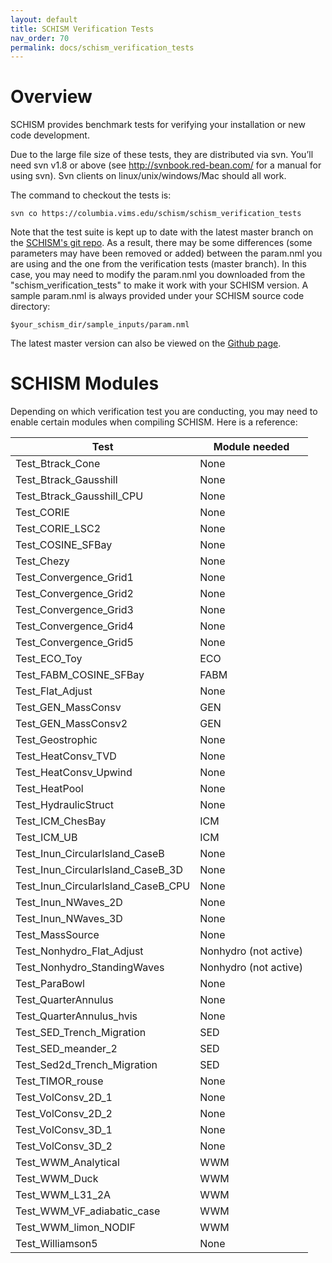 ```yaml
---
layout: default
title: SCHISM Verification Tests
nav_order: 70
permalink: docs/schism_verification_tests
---
```


# Overview
SCHISM provides benchmark tests for verifying your installation or new code development.

Due to the large file size of these tests, they are distributed via svn.
You’ll need svn v1.8 or above (see http://svnbook.red-bean.com/ for a manual for using svn).
Svn clients on linux/unix/windows/Mac should all work.

The command to checkout the tests is:

`svn co https://columbia.vims.edu/schism/schism_verification_tests`

Note that the test suite is kept up to date with the latest master branch on the [SCHISM's git repo](https://github.com/schism-dev/schism/tree/master).
As a result, there may be some differences (some parameters may have been removed or added) between the param.nml you are using and the one from the verification tests (master branch).
In this case, you may need to modify the param.nml you downloaded from the "schism_verification_tests" to make it work with your SCHISM version.
A sample param.nml is always provided under your SCHISM source code directory:

`$your_schism_dir/sample_inputs/param.nml`

The latest master version can also be viewed on the [Github page](https://github.com/schism-dev/schism/blob/master/sample_inputs/param.nml).


# SCHISM Modules
Depending on which verification test you are conducting, you may need to enable certain modules when compiling SCHISM.
Here is a reference:

| Test      | Module needed |
| ----------- | ----------- |
| Test_Btrack_Cone | None |
| Test_Btrack_Gausshill | None |
| Test_Btrack_Gausshill_CPU | None |
| Test_CORIE | None |
| Test_CORIE_LSC2 | None |
| Test_COSINE_SFBay | None |
| Test_Chezy | None |
| Test_Convergence_Grid1 | None |
| Test_Convergence_Grid2 | None |
| Test_Convergence_Grid3 | None |
| Test_Convergence_Grid4 | None |
| Test_Convergence_Grid5 | None |
| Test_ECO_Toy | ECO |
| Test_FABM_COSINE_SFBay | FABM |
| Test_Flat_Adjust | None |
| Test_GEN_MassConsv | GEN |
| Test_GEN_MassConsv2 | GEN |
| Test_Geostrophic | None |
| Test_HeatConsv_TVD | None |
| Test_HeatConsv_Upwind | None |
| Test_HeatPool | None |
| Test_HydraulicStruct | None |
| Test_ICM_ChesBay | ICM |
| Test_ICM_UB | ICM |
| Test_Inun_CircularIsland_CaseB | None |
| Test_Inun_CircularIsland_CaseB_3D | None |
| Test_Inun_CircularIsland_CaseB_CPU | None |
| Test_Inun_NWaves_2D | None |
| Test_Inun_NWaves_3D | None |
| Test_MassSource | None |
| Test_Nonhydro_Flat_Adjust | Nonhydro (not active) |
| Test_Nonhydro_StandingWaves | Nonhydro (not active) |
| Test_ParaBowl | None |
| Test_QuarterAnnulus | None |
| Test_QuarterAnnulus_hvis | None |
| Test_SED_Trench_Migration | SED |
| Test_SED_meander_2 | SED |
| Test_Sed2d_Trench_Migration | SED |
| Test_TIMOR_rouse | None |
| Test_VolConsv_2D_1 | None |
| Test_VolConsv_2D_2 | None |
| Test_VolConsv_3D_1 | None |
| Test_VolConsv_3D_2 | None |
| Test_WWM_Analytical | WWM |
| Test_WWM_Duck | WWM |
| Test_WWM_L31_2A | WWM |
| Test_WWM_VF_adiabatic_case | WWM |
| Test_WWM_limon_NODIF | WWM |
| Test_Williamson5 | None |

